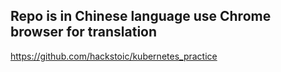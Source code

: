 ## Repo is in Chinese language use Chrome browser for translation

https://github.com/hackstoic/kubernetes_practice
